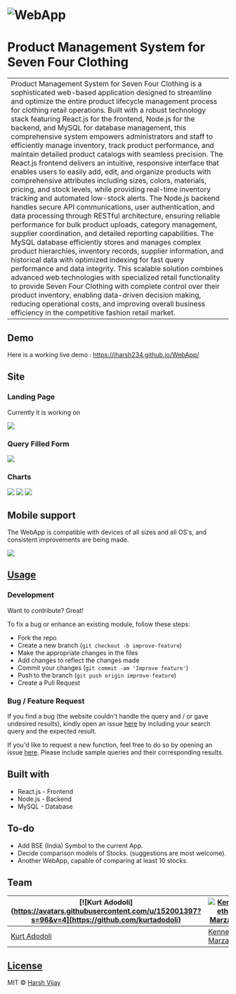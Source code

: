 # ![WebApp](https://iharsh234.github.io/WebApp/images/demo/demo_landing.JPG)
# Product Management System for Seven Four Clothing
<table>
<tr>
<td>
Product Management System for Seven Four Clothing is a sophisticated web-based application designed to streamline and optimize the entire product lifecycle management process for clothing retail operations. Built with a robust technology stack featuring React.js for the frontend, Node.js for the backend, and MySQL for database management, this comprehensive system empowers administrators and staff to efficiently manage inventory, track product performance, and maintain detailed product catalogs with seamless precision. The React.js frontend delivers an intuitive, responsive interface that enables users to easily add, edit, and organize products with comprehensive attributes including sizes, colors, materials, pricing, and stock levels, while providing real-time inventory tracking and automated low-stock alerts. The Node.js backend handles secure API communications, user authentication, and data processing through RESTful architecture, ensuring reliable performance for bulk product uploads, category management, supplier coordination, and detailed reporting capabilities. The MySQL database efficiently stores and manages complex product hierarchies, inventory records, supplier information, and historical data with optimized indexing for fast query performance and data integrity. This scalable solution combines advanced web technologies with specialized retail functionality to provide Seven Four Clothing with complete control over their product inventory, enabling data-driven decision making, reducing operational costs, and improving overall business efficiency in the competitive fashion retail market.
</td>
</tr>
</table>


## Demo
Here is a working live demo :  https://iharsh234.github.io/WebApp/


## Site

### Landing Page
Currently it is working on 

![](https://iharsh234.github.io/WebApp/images/demo/web_app_face.JPG)

### Query Filled Form
![](https://iharsh234.github.io/WebApp/images/demo/demo_query.JPG)

### Charts
![](https://iharsh234.github.io/WebApp/images/demo/demo_chart1.JPG)
![](https://iharsh234.github.io/WebApp/images/demo/demo_chart2.JPG)
![](https://iharsh234.github.io/WebApp/images/demo/demo_chart3.JPG)


## Mobile support
The WebApp is compatible with devices of all sizes and all OS's, and consistent improvements are being made.

![](https://iharsh234.github.io/WebApp/images/demo/mobile.png)




## [Usage](https://iharsh234.github.io/WebApp/) 

### Development
Want to contribute? Great!

To fix a bug or enhance an existing module, follow these steps:

- Fork the repo
- Create a new branch (`git checkout -b improve-feature`)
- Make the appropriate changes in the files
- Add changes to reflect the changes made
- Commit your changes (`git commit -am 'Improve feature'`)
- Push to the branch (`git push origin improve-feature`)
- Create a Pull Request 

### Bug / Feature Request

If you find a bug (the website couldn't handle the query and / or gave undesired results), kindly open an issue [here](https://github.com/iharsh234/WebApp/issues/new) by including your search query and the expected result.

If you'd like to request a new function, feel free to do so by opening an issue [here](https://github.com/iharsh234/WebApp/issues/new). Please include sample queries and their corresponding results.


## Built with 

- React.js - Frontend
- Node.js - Backend
- MySQL - Database


## To-do
- Add BSE (India) Symbol to the current App.
- Decide comparison models of Stocks. (suggestions are most welcome).
- Another WebApp, capable of comparing at least 10 stocks.

## Team

[![Kurt Adodoli](https://avatars.githubusercontent.com/u/152001397?s=96&v=4](https://github.com/kurtadodoli)  | [![Kenneth Marzan](https://github.com/iharsh234/WebApp/blob/master/images/quandl.jpg)](vhttps://github.com/kennnn1)
---|---
[Kurt Adodoli ](https://github.com/kurtadodoli) |[Kenneth Marzan](https://github.com/kennnn1)

## [License](https://github.com/iharsh234/WebApp/blob/master/LICENSE.md)

MIT © [Harsh Vijay ](https://github.com/iharsh234)


